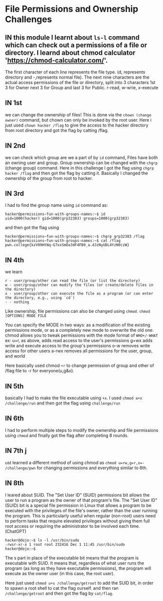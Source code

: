 # File Permissions and Ownership Challenges
## IN this module I learnt about `ls-l` command which can check out a permissions of a file or directory. I learnd about chmod calculator 'https://chmod-calculator.com/'.
The first character of each line represents the file type. (d, represents directory and -,represents normal file).
The next nine characters are the actual access permissions of the file or directory, split into 3 characters 1st 3 for Owner next 3 for Group and last 3 for Public.
r-read, w-wrie, x-execute


## IN 1st 
we can change the ownership of files! This is done via the `chown (change owner)` command, but chown can only be invoked by the root user. Here i just used `chown hacker /flag` to give the access to the hacker directory from root directory and got the flag by catting /flag.

## IN 2nd 
we can check which group are we a part of by `id` command, Files have both an owning user and group. Group ownership can be changed with the `chgrp` (change group) command. Here in this challenge I got the flag using `chgrp hacker /flag` and then got the flag by catting it.
Basically I changed the ownership of the group from root to hacker.

## IN 3rd 
I had to find the group name using `id` command as:
```
hacker@permissions~fun-with-groups-names:~$ id
uid=1000(hacker) gid=1000(grp32383) groups=1000(grp32383)
```
and then got the flag using 
```
hacker@permissions~fun-with-groups-names:~$ chgrp grp32383 /flag
hacker@permissions~fun-with-groups-names:~$ cat /flag
pwn.college{kzV09HtNq-G7xxSmDa3dF4FB9_a.dJzNyUDL4YzN0czW}
```

## IN 4th 
we learn
```
r - user/group/other can read the file (or list the directory)
w - user/group/other can modify the files (or create/delete files in the directory)
x - user/group/other can execute the file as a program (or can enter the directory, e.g., using `cd`)
- - nothing 
```
Like ownership, file permissions can also be changed using `chmod`.
`chmod [OPTIONS] MODE FILE`

You can specify the MODE in two ways: as a modification of the existing permissions mode, or as a completely new mode to overwrite the old one.
chmod allows you to tweak permissions with the mode format of `WHO+/-WHAT`
ex:
u+r, as above, adds read access to the user's permissions
g+wx adds write and execute access to the group's permissions
o-w removes write access for other users
a-rwx removes all permissions for the user, group, and world

Here basically used chmod `+r` to change permission of group and other of /flag file to -r for everyone(u,g&o).

## IN 5th 
basically I had to make the file executable using `+x`. I used `chmod a+x /challenge/run` and then got the flag using `challenge/run`

## IN 6th 
I had to perform multiple steps to modify the ownership and file permissions using `chmod` and finally got the flag after completing 8 rounds.

## IN 7th j
ust learned a different method of using chmod as `chmod u=rw,g=r,o=- /challenge/pwn` for changing permissions and everything similar to 6th.

## IN 8th 
I leared about SUID. The "Set User ID" (SUID) permissions bit allows the user to run a program as the owner of that program's file.
The "Set User ID" (SUID) bit is a special file permission in Linux that allows a program to be executed with the privileges of the file's owner, rather than the user running the program. This is particularly useful when regular (non-root) users need to perform tasks that require elevated privileges without giving them full root access or requiring the administrator to be involved each time.(ChatGPT)

```
hacker@dojo:~$ ls -l /usr/bin/sudo
-rwsr-xr-x 1 root root 232416 Dec 1 11:45 /usr/bin/sudo
hacker@dojo:~$
```
The s part in place of the executable bit means that the program is executable with SUID. It means that, regardless of what user runs the program (as long as they have executable permissions), the program will execute as the owner user (in this case, the root user).

Here just used `chmod u+s /challenge/getroot` to add the SUID bit, in order to spawn a root shell to cat the flag ourself.
and then ran `/challenge/getroot` and then got the flag by `cat/flag`.





